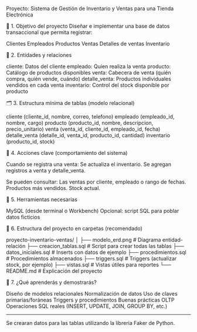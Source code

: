 Proyecto: Sistema de Gestión de Inventario y Ventas para una Tienda Electrónica

🧱 1. Objetivo del proyecto
Diseñar e implementar una base de datos transaccional que permita registrar:

Clientes
Empleados
Productos
Ventas
Detalles de ventas
Inventario

🧩 2. Entidades y relaciones

cliente: Datos del cliente
empleado: Quien realiza la venta
producto: Catálogo de productos disponibles
venta: Cabecera de venta (quién compra, quién vende, cuándo)
detalle_venta: Productos individuales vendidos en cada venta
inventario: Control del stock disponible por producto

🗂️ 3. Estructura mínima de tablas (modelo relacional)

cliente (cliente_id, nombre, correo, telefono)
empleado (empleado_id, nombre, cargo)
producto (producto_id, nombre, descripcion, precio_unitario)
venta (venta_id, cliente_id, empleado_id, fecha)
detalle_venta (detalle_id, venta_id, producto_id, cantidad)
inventario (producto_id, stock)

🔁 4. Acciones clave (comportamiento del sistema)

Cuando se registra una venta:
Se actualiza el inventario.
Se agregan registros a venta y detalle_venta.

Se pueden consultar:
Las ventas por cliente, empleado o rango de fechas.
Productos más vendidos.
Stock actual.

🔧 5. Herramientas necesarias

MySQL (desde terminal o Workbench)
Opcional: script SQL para poblar datos ficticios

📁 6. Estructura del proyecto en carpetas (recomendado)

proyecto-inventario-ventas/
│
├── modelo_erd.png                  # Diagrama entidad-relación
├── creacion_tablas.sql            # Script para crear todas las tablas
├── datos_iniciales.sql            # Inserts con datos de ejemplo
├── procedimientos.sql             # Procedimientos almacenados
├── triggers.sql                   # Triggers (actualizar stock, por ejemplo)
├── vistas.sql                     # Vistas útiles para reportes
└── README.md                      # Explicación del proyecto

🧪 7. ¿Qué aprenderás y demostrarás?

Diseño de modelos relacionales
Normalización de datos
Uso de claves primarias/foráneas
Triggers y procedimientos
Buenas prácticas OLTP
Operaciones SQL reales (INSERT, UPDATE, JOIN, GROUP BY, etc.)


------------------------------------------------------------------------------------------------------------------------------

Se crearan datos para las tablas utilizando la libreria Faker de Python.

